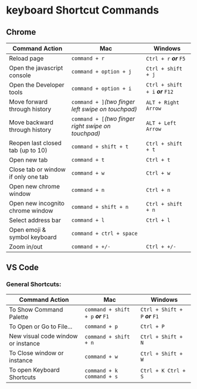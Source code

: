 # keyboard Shortcut Commands

## Chrome

| Command Action                      | Mac                                                 | Windows                           |
| ----------------------------------- | --------------------------------------------------- | --------------------------------- |
| Reload page                         | `command + r`                                       | `Ctrl + r` **_or_** `F5`          |
| Open the javascript console         | `command + option + j`                              | `Ctrl + shift + j`                |
| Open the Developer tools            | `command + option + i`                              | `Ctrl + shift + i` **_or_** `F12` |
| Move forward through history        | `command + ]`_(two finger left swipe on touchpad)_  | `ALT + Right Arrow`               |
| Move backward through history       | `command + [`_(two finger right swipe on touchpad)_ | `ALT + Left Arrow`                |
| Reopen last closed tab (up to 10)   | `command + shift + t`                               | `Ctrl + shift + t`                |
| Open new tab                        | `command + t`                                       | `Ctrl + t`                        |
| Close tab or window if only one tab | `command + w`                                       | `Ctrl + w`                        |
| Open new chrome window              | `command + n`                                       | `Ctrl + n`                        |
| Open new incognito chrome window    | `command + shift + n`                               | `Ctrl + shift + n`                |
| Select address bar                  | `command + l`                                       | `Ctrl + l`                        |
| Open emoji & symbol keyboard        | `command + ctrl + space`                            |
| Zoom in/out                         | `command + +/-`                                     | `Ctrl + +/-`                      |

## VS Code

### General Shortcuts:

| Command Action                     | Mac                                 | Windows                          |
| ---------------------------------- | ----------------------------------- | -------------------------------- |
| To Show Command Palette            | `command + shift + p` **_or_** `F1` | `Ctrl + Shift + P` **_or_** `F1` |
| To Open or Go to File...           | `command + p`                       | `Ctrl + P`                       |
| New visual code window or instance | `command + shift + n`               | `Ctrl + Shift + N`               |
| To Close window or instance        | `command + w`                       | `Ctrl + Shift + W`               |
| To open Keyboard Shortcuts         | `command + k command + s`           | `Ctrl + K Ctrl + S`              |

